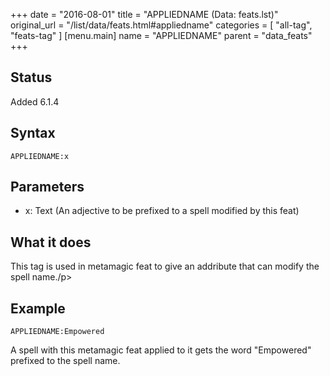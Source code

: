 +++
date = "2016-08-01"
title = "APPLIEDNAME (Data: feats.lst)"
original_url = "/list/data/feats.html#appliedname"
categories = [ "all-tag", "feats-tag" ]
[menu.main]
    name = "APPLIEDNAME"
    parent = "data_feats"
+++

## Status

Added 6.1.4

## Syntax

`APPLIEDNAME:x`

## Parameters

-   x: Text (An adjective to be prefixed to a spell
    modified by this feat)



What it does
------------

This tag is used in metamagic feat to give an addribute that can modify
the spell name./p&gt;

Example
-------

`APPLIEDNAME:Empowered`

A spell with this metamagic feat applied to it gets the word "Empowered"
prefixed to the spell name.

